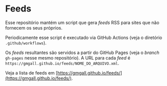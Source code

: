 # Feeds

Esse repositório mantém um script que gera *feeds* RSS para sites que não fornecem os seus próprios.

Periodicamente esse script é executado via GitHub Actions (veja o diretório `.github/workflows`).

Os *feeds* resultantes são servidos a partir do GitHub Pages (veja o *branch* `gh-pages` nesse mesmo repositório). A URL para cada *feed* é `https://gmgall.github.io/feeds/NOME_DO_ARQUIVO.xml`.

Veja a lista de feeds em [https://gmgall.github.io/feeds/](https://gmgall.github.io/feeds/).
